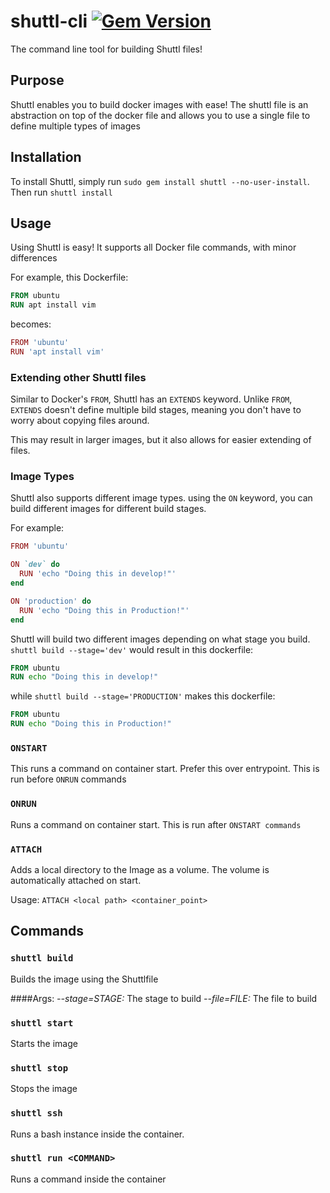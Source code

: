 # shuttl-cli [![Gem Version](https://badge.fury.io/rb/shuttl.svg)](https://badge.fury.io/rb/shuttl)
The command line tool for building Shuttl files!

## Purpose
Shuttl enables you to build docker images with ease! The shuttl file is an abstraction on top of the docker file and allows you to use a single file to define multiple types of images

## Installation
To install Shuttl, simply run `sudo gem install shuttl --no-user-install`. Then run `shuttl install`

## Usage
Using Shuttl is easy! It supports all Docker file commands, with minor differences

For example, this Dockerfile: 
```dockerfile
FROM ubuntu
RUN apt install vim
```
becomes:
```ruby
FROM 'ubuntu'
RUN 'apt install vim'
```

### Extending other Shuttl files
Similar to Docker's `FROM`, Shuttl has an `EXTENDS` keyword. Unlike `FROM`, `EXTENDS` doesn't define multiple bild stages, meaning you don't have to worry about copying files around.

This may result in larger images, but it also allows for easier extending of files.

### Image Types
Shuttl also supports different image types. using the `ON` keyword, you can build different images for different build stages.

For example: 
```ruby
FROM 'ubuntu'

ON `dev` do 
  RUN 'echo "Doing this in develop!"'
end

ON 'production' do 
  RUN 'echo "Doing this in Production!"'
end
```
Shuttl will build two different images depending on what stage you build. `shuttl build --stage='dev'` would result in this dockerfile:
```dockerfile
FROM ubuntu
RUN echo "Doing this in develop!"
``` 

while `shuttl build --stage='PRODUCTION'` makes this dockerfile:
```dockerfile
FROM ubuntu
RUN echo "Doing this in Production!"
```

### `ONSTART`
This runs a command on container start. Prefer this over entrypoint. This is run before `ONRUN` commands

### `ONRUN`
Runs a command on container start. This is run after `ONSTART commands`

### `ATTACH`
Adds a local directory to the Image as a volume. The volume is automatically attached on start. 

Usage: `ATTACH <local path> <container_point>`

## Commands
### `shuttl build`
Builds the image using the Shuttlfile

####Args:
*--stage=STAGE:* The stage to build
*--file=FILE:* The file to build

### `shuttl start`
Starts the image

### `shuttl stop`
Stops the image

### `shuttl ssh`
Runs a bash instance inside the container.

### `shuttl run <COMMAND>`
Runs a command inside the container
